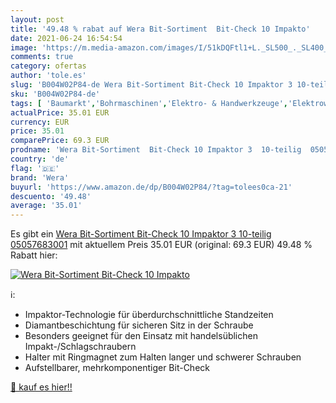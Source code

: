 ```yaml
---
layout: post
title: '49.48 % rabat auf Wera Bit-Sortiment  Bit-Check 10 Impakto'
date: 2021-06-24 16:54:54
image: 'https://m.media-amazon.com/images/I/51kDQFtl1+L._SL500_._SL400_.jpg'
comments: true
category: ofertas
author: 'tole.es'
slug: 'B004W02P84-de Wera Bit-Sortiment Bit-Check 10 Impaktor 3 10-teilig...'
sku: 'B004W02P84-de'
tags: [ 'Baumarkt','Bohrmaschinen','Elektro- & Handwerkzeuge','Elektrowerkzeuge','Schlagbohrmaschinen','Schraubendreher-Zubehör','Zubehör für Elektrowerkzeuge','wera', ]
actualPrice: 35.01 EUR
currency: EUR
price: 35.01
comparePrice: 69.3 EUR
prodname: 'Wera Bit-Sortiment  Bit-Check 10 Impaktor 3  10-teilig  05057683001'
country: 'de'
flag: '🇩🇪'
brand: 'Wera'
buyurl: 'https://www.amazon.de/dp/B004W02P84/?tag=tolees0ca-21'
descuento: '49.48'
average: '35.01'
---
```


Es gibt ein [Wera Bit-Sortiment  Bit-Check 10 Impaktor 3  10-teilig  05057683001](https://www.amazon.de/dp/B004W02P84/?tag=tolees0ca-21) mit aktuellem Preis 35.01 EUR (original: 69.3 EUR) 49.48 % Rabatt hier:

[![Wera Bit-Sortiment  Bit-Check 10 Impakto](https://m.media-amazon.com/images/I/51kDQFtl1+L._SL500_._SL400_.jpg)](https://www.amazon.de/dp/B004W02P84/?tag=tolees0ca-21)

ℹ️:

- Impaktor-Technologie für überdurchschnittliche Standzeiten
- Diamantbeschichtung für sicheren Sitz in der Schraube
- Besonders geeignet für den Einsatz mit handelsüblichen Impakt-/Schlagschraubern
- Halter mit Ringmagnet zum Halten langer und schwerer Schrauben
- Aufstellbarer, mehrkomponentiger Bit-Check

[🛒 kauf es hier!!](https://www.amazon.de/dp/B004W02P84/?tag=tolees0ca-21)
